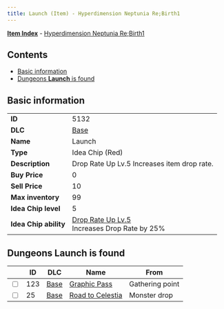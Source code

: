 ```yaml
---
title: Launch (Item) - Hyperdimension Neptunia Re;Birth1
---
```


[**Item Index**](/neptunia/rb1/item/index.html) - [Hyperdimension Neptunia Re;Birth1](/neptunia/rb1)

## Contents

- [Basic information](#basic-information)
- [Dungeons **Launch** is found](#dungeons-launch-is-found)
## Basic information

|   |   |
| -- | -- |
| **ID** | 5132 |
| **DLC** | [Base](/neptunia/rb1/dlc/1-base.html) |
| **Name** | Launch |
| **Type** | Idea Chip (Red) |
| **Description** | Drop Rate Up Lv.5 Increases item drop rate. |
| **Buy Price** | 0 |
| **Sell Price** | 10 |
| **Max inventory** | 99 |
| **Idea Chip level** | 5 |
| **Idea Chip ability** | [Drop Rate Up Lv.5](/neptunia/rb1/avatar/1-9631-drop-rate-up-lv-5.html)<br />Increases Drop Rate by 25% |


## Dungeons **Launch** is found

|    | ID | DLC | Name | From |
| -- | -- | --- | ---- | ---- |
| <input type="checkbox" id="rb1-dungeon-1-123" class="trackbox" /> | 123 | [Base](/neptunia/rb1/dlc/1-base.html) | [Graphic Pass](/neptunia/rb1/dungeon/1-123-graphic-pass.html) | Gathering point |
| <input type="checkbox" id="rb1-dungeon-1-25" class="trackbox" /> | 25 | [Base](/neptunia/rb1/dlc/1-base.html) | [Road to Celestia](/neptunia/rb1/dungeon/1-25-road-to-celestia.html) | Monster drop |
